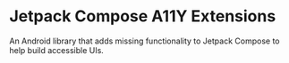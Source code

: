 # Jetpack Compose A11Y Extensions

An Android library that adds missing functionality to Jetpack Compose to help build accessible UIs.
